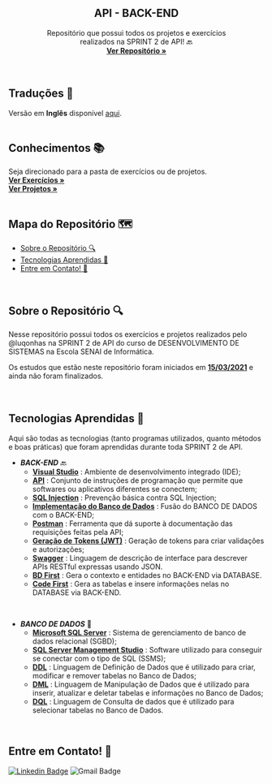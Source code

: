   <h2 align="center">API - BACK-END</h2>

  <p align="center">
    Repositório que possui todos os projetos e exercícios <br>realizados na SPRINT 2 de API! 🔙
    <br />
    <a href="https://github.com/luqonhas/SENAI_SEMESTER2_SPRINT2"><strong> Ver Repositório
    »</strong></a>
    <br />
    <br />
    <br />
  </p>
</p>

## Traduções 👅
Versão em **Inglês** disponível [aqui](https://github.com/luqonhas/SENAI_SEMESTER2_SPRINT2_API/blob/master/README.md).
<br>
<br>

## Conhecimentos 📚
Seja direcionado para a pasta de exercícios ou de projetos.
<br />
<a href="https://github.com/luqonhas/SENAI_SEMESTER2_SPRINT2_API/tree/main/EXERCISES"><strong> Ver Exercícios
»</strong></a>
<br />
<a href="https://github.com/luqonhas/SENAI_SEMESTER2_SPRINT2_API/tree/main/PROJECTS"><strong> Ver Projetos
»</strong></a>
<br>
<br>

## Mapa do Repositório 🗺️

* [Sobre o Repositório 🔍](#about)
* [Tecnologias Aprendidas 🤖](#tec)
* [Entre em Contato! 🎉](#contact)
<br>
<div id='about'/>

## Sobre o Repositório 🔍
Nesse repositório possui todos os exercícios e projetos realizados pelo @luqonhas na SPRINT 2 de API do curso de DESENVOLVIMENTO DE SISTEMAS na Escola SENAI de Informática.

Os estudos que estão neste repositório foram iniciados em <ins>**15/03/2021**</ins> e ainda não foram finalizados.
<br>
<br>
<br>

<div id = "tec"/>

## Tecnologias Aprendidas 🤖
Aqui são todas as tecnologias (tanto programas utilizados, quanto métodos e boas práticas) que foram aprendidas durante toda SPRINT 2 de API.

* _**BACK-END**_ 🔙
  * **<ins>Visual Studio**</ins> : Ambiente de desenvolvimento integrado (IDE);
  * **<ins>API**</ins> : Conjunto de instruções de programação que permite que softwares ou aplicativos diferentes se conectem;
  * **<ins>SQL Injection**</ins> : Prevenção básica contra SQL Injection;
  * **<ins>Implementação do Banco de Dados**</ins> : Fusão do BANCO DE DADOS com o BACK-END;
  * **<ins>Postman**</ins> : Ferramenta que dá suporte à documentação das requisições feitas pela API;
  * **<ins>Geração de Tokens (JWT)**</ins> : Geração de tokens para criar validações e autorizações;
  * **<ins>Swagger**</ins> : Linguagem de descrição de interface para descrever APIs RESTful expressas usando JSON.
  * **<ins>BD First**</ins> : Gera o contexto e entidades no BACK-END via DATABASE.
  * **<ins>Code First**</ins> : Gera as tabelas e insere informações nelas no DATABASE via BACK-END.
<br>

* _**BANCO DE DADOS**_ 🎲
  * **<ins>Microsoft SQL Server**</ins> : Sistema de gerenciamento de banco de dados relacional (SGBD);
  * **<ins>SQL Server Management Studio**</ins> : Software utilizado para conseguir se conectar com o tipo de SQL (SSMS);
  * **<ins>DDL**</ins> : Linguagem de Definição de Dados que é utilizado para criar, modificar e remover tabelas no Banco de Dados;
  * **<ins>DML**</ins> : Linguagem de Manipulação de Dados que é utilizado para inserir, atualizar e deletar tabelas e informações no Banco de Dados;
  * **<ins>DQL**</ins> : Linguagem de Consulta de dados que é utilizado para selecionar tabelas no Banco de Dados.
<br>
<div id="contact"/>

## Entre em Contato! 🎉
[![Linkedin Badge](https://img.shields.io/badge/-Lucas%20Apolinário-%231572B6?style=flat-square&logo=Linkedin&logoColor=white&link=https://www.linkedin.com/in/luqonhas/)](https://www.linkedin.com/in/luqonhas/)
![Gmail Badge](https://img.shields.io/badge/-apolinariodev@gmail.com-CC2927?style=flat-square&logo=Gmail&logoColor=white)

